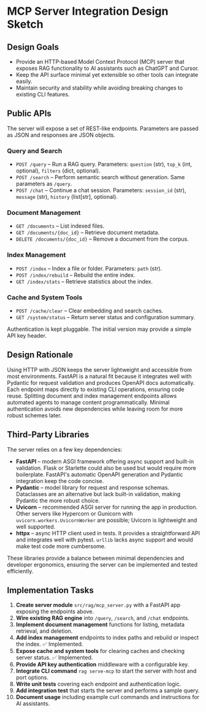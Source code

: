 # MCP Server Integration Design Sketch

## Design Goals
- Provide an HTTP-based Model Context Protocol (MCP) server that exposes RAG functionality to AI assistants such as ChatGPT and Cursor.
- Keep the API surface minimal yet extensible so other tools can integrate easily.
- Maintain security and stability while avoiding breaking changes to existing CLI features.

## Public APIs
The server will expose a set of REST-like endpoints. Parameters are passed as JSON and responses are JSON objects.

### Query and Search
- `POST /query` – Run a RAG query. Parameters: `question` (str), `top_k` (int, optional), `filters` (dict, optional).
- `POST /search` – Perform semantic search without generation. Same parameters as `/query`.
- `POST /chat` – Continue a chat session. Parameters: `session_id` (str), `message` (str), `history` (list[str], optional).

### Document Management
- `GET /documents` – List indexed files.
- `GET /documents/{doc_id}` – Retrieve document metadata.
- `DELETE /documents/{doc_id}` – Remove a document from the corpus.

### Index Management
- `POST /index` – Index a file or folder. Parameters: `path` (str).
- `POST /index/rebuild` – Rebuild the entire index.
- `GET /index/stats` – Retrieve statistics about the index.

### Cache and System Tools
- `POST /cache/clear` – Clear embedding and search caches.
- `GET /system/status` – Return server status and configuration summary.

Authentication is kept pluggable. The initial version may provide a simple API key header.

## Design Rationale
Using HTTP with JSON keeps the server lightweight and accessible from most environments. FastAPI is a natural fit because it integrates well with Pydantic for request validation and produces OpenAPI docs automatically. Each endpoint maps directly to existing CLI operations, ensuring code reuse. Splitting document and index management endpoints allows automated agents to manage content programmatically. Minimal authentication avoids new dependencies while leaving room for more robust schemes later.

## Third-Party Libraries
The server relies on a few key dependencies:

- **FastAPI** – modern ASGI framework offering async support and built-in
  validation. Flask or Starlette could also be used but would require more
  boilerplate. FastAPI's automatic OpenAPI generation and Pydantic integration
  keep the code concise.
- **Pydantic** – model library for request and response schemas. Dataclasses are
  an alternative but lack built-in validation, making Pydantic the more robust
  choice.
- **Uvicorn** – recommended ASGI server for running the app in production. Other
  servers like Hypercorn or Gunicorn with `uvicorn.workers.UvicornWorker` are
  possible; Uvicorn is lightweight and well supported.
- **httpx** – async HTTP client used in tests. It provides a straightforward API
  and integrates well with pytest. `urllib` lacks async support and would make
  test code more cumbersome.

These libraries provide a balance between minimal dependencies and developer
ergonomics, ensuring the server can be implemented and tested efficiently.

## Implementation Tasks
1. **Create server module** `src/rag/mcp_server.py` with a FastAPI app exposing the endpoints above.
2. **Wire existing RAG engine** into `/query`, `/search`, and `/chat` endpoints.
3. **Implement document management** functions for listing, metadata retrieval, and deletion.
4. **Add index management** endpoints to index paths and rebuild or inspect the index. ✅ Implemented.
5. **Expose cache and system tools** for clearing caches and checking server status. ✅ Implemented.
6. **Provide API key authentication** middleware with a configurable key.
7. **Integrate CLI command** `rag serve-mcp` to start the server with host and port options.
8. **Write unit tests** covering each endpoint and authentication logic.
9. **Add integration test** that starts the server and performs a sample query.
10. **Document usage** including example curl commands and instructions for AI assistants.

